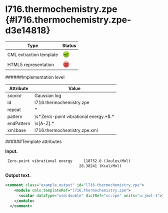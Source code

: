 # l716.thermochemistry.zpe {#l716.thermochemistry.zpe-d3e14818}


| Type                                                                                                                                                                                                  | Status                                                                                                                                                                                                |
|----|----|
| CML extraction template                                                                                                                                                                               | ![](/imgs/Total.png)                                                                                                                                                                                  |
| HTML5 representation                                                                                                                                                                                  | ![](/imgs/None.png)                                                                                                                                                                                   |

######Implementation level

| Attribute                                                                                                                                                                                             | Value                                                                                                                                                                                                 |
|----|----|
| *source*                                                                                                                                                                                              | Gaussian log                                                                                                                                                                                          |
| id                                                                                                                                                                                                    | l716.thermochemistry.zpe                                                                                                                                                                              |
| repeat                                                                                                                                                                                                | \*                                                                                                                                                                                                    |
| pattern                                                                                                                                                                                               | \\s\*Zero\\-point vibrational energy.\*\$.\*                                                                                                                                                          |
| endPattern                                                                                                                                                                                            | \\s\[A-Z\].\*                                                                                                                                                                                         |
| xml:base                                                                                                                                                                                              | l716.thermochemistry.zpe.xml                                                                                                                                                                          |

######Template attributes

**Input.**

     Zero-point vibrational energy     118752.0 (Joules/Mol)
                                     28.38241 (Kcal/Mol)
      

**Output text.**

```xml
<comment class="example.output" id="l716.thermochemistry.zpe">
    <module cmlx:templateRef="l716.thermochemistry.zpe">
      <scalar dataType="xsd:double" dictRef="cc:zpe" units="u:jmol-1">118752.0</scalar>
    </module>
  </comment>
```

